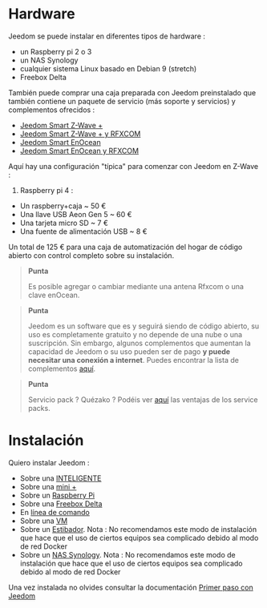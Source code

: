 # Hardware

Jeedom se puede instalar en diferentes tipos de hardware :

-   un Raspberry pi 2 o 3
-   un NAS Synology
-   cualquier sistema Linux basado en Debian 9 (stretch)
-   Freebox Delta

También puede comprar una caja preparada con Jeedom preinstalado que también contiene un paquete de servicio (más soporte y servicios) y complementos ofrecidos :

-   [Jeedom Smart Z-Wave +](https://www.domadoo.fr/fr/box-domotique/3959-jeedom-controleur-domotique-jeedom-INTELIGENTE-z-wave.html)
-   [Jeedom Smart Z-Wave + y RFXCOM](https://www.domadoo.fr/fr/box-domotique/4043-jeedom-controleur-domotique-jeedom-INTELIGENTE-z-wave-et-interface-rfxcom.html)
-   [Jeedom Smart EnOcean](https://www.domadoo.fr/fr/box-domotique/4041-jeedom-controleur-domotique-jeedom-INTELIGENTE-enocean.html)
-   [Jeedom Smart EnOcean y RFXCOM](https://www.domadoo.fr/fr/box-domotique/4044-jeedom-controleur-domotique-jeedom-INTELIGENTE-enocean-et-interface-rfxcom.html)

Aquí hay una configuración "típica" para comenzar con Jeedom en Z-Wave :

1. Raspberry pi 4 :

-   Un raspberry+caja \~ 50 €
-   Una llave USB Aeon Gen 5 \~ 60 €
-   Una tarjeta micro SD \~ 7 €
-   Una fuente de alimentación USB \~ 8 €

Un total de 125 € para una caja de automatización del hogar de código abierto con control completo sobre su instalación.

> **Punta**
>
> Es posible agregar o cambiar mediante una antena Rfxcom o una clave enOcean.

> **Punta**
>
> Jeedom es un software que es y seguirá siendo de código abierto, su uso es completamente gratuito y no depende de una nube o una suscripción. Sin embargo, algunos complementos que aumentan la capacidad de Jeedom o su uso pueden ser de pago **y puede necesitar una conexión a internet**. Puedes encontrar la lista de complementos [aquí](http://market.jeedom.fr/index.php?v=d&p=market&type=plugin).

> **Punta**
>
> Servicio pack ? Quézako ? Podéis ver [aquí](https://blog.jeedom.fr/?p=1215) las ventajas de los service packs.

# Instalación

Quiero instalar Jeedom :

- Sobre una [INTELIGENTE](https://doc.jeedom.com/es_ES/installation/INTELIGENTE)
- Sobre una [mini +](https://doc.jeedom.com/es_ES/installation/mini)
- Sobre un [Raspberry Pi](https://doc.jeedom.com/es_ES/installation/rpi)
- Sobre una [Freebox Delta](https://doc.jeedom.com/es_ES/installation/freeboxdelta)
- En [línea de comando](https://doc.jeedom.com/es_ES/installation/cli)
- Sobre una [VM](https://doc.jeedom.com/es_ES/installation/vm)
- Sobre un [Estibador](https://doc.jeedom.com/es_ES/installation/docker). Nota : No recomendamos este modo de instalación que hace que el uso de ciertos equipos sea complicado debido al modo de red Docker
- Sobre un [NAS Synology](https://doc.jeedom.com/es_ES/installation/synology). Nota : No recomendamos este modo de instalación que hace que el uso de ciertos equipos sea complicado debido al modo de red Docker

Una vez instalada no olvides consultar la documentación [Primer paso con Jeedom](https://doc.jeedom.com/es_ES/premiers-pas/index)
